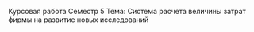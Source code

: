 Курсовая работа Семестр 5
Тема: Система расчета величины затрат фирмы на развитие новых исследований
